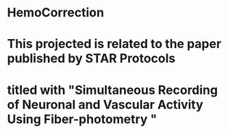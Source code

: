# HemoCorrection
# This projected is related to the paper published by STAR Protocols 
# titled with "Simultaneous Recording of Neuronal and Vascular Activity Using Fiber-photometry "
